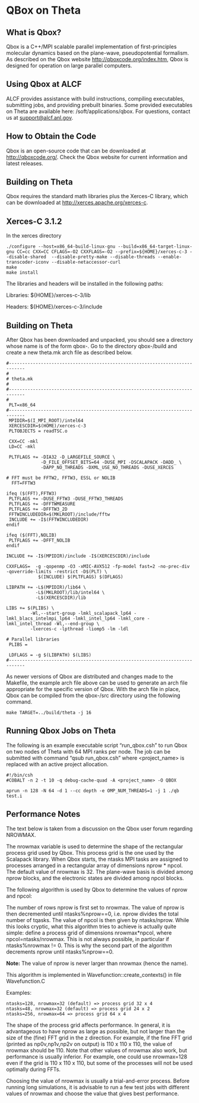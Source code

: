 # QBox on Theta
## What is Qbox?
Qbox is a C++/MPI scalable parallel implementation of first-principles molecular dynamics based on the plane-wave, pseudopotential formalism. As described on the Qbox website http://qboxcode.org/index.htm, Qbox is designed for operation on large parallel computers.

## Using Qbox at ALCF
ALCF provides assistance with build instructions, compiling executables, submitting jobs, and providing prebuilt binaries. Some provided executables on Theta are available here: /soft/applications/qbox. For questions, contact us at support@alcf.anl.gov.

## How to Obtain the Code
Qbox is an open-source code that can be downloaded at http://qboxcode.org/. Check the Qbox website for current information and latest releases.

## Building on Theta
Qbox requires the standard math libraries plus the Xerces-C library, which can be downloaded at http://xerces.apache.org/xerces-c.

## Xerces-C 3.1.2
In the xerces directory

```
./configure --host=x86_64-build-linux-gnu --build=x86_64-target-linux-gnu CC=cc CXX=CC CFLAGS=-O2 CXXFLAGS=-O2 --prefix=${HOME}/xerces-c-3 --disable-shared  --disable-pretty-make --disable-threads --enable-transcoder-iconv --disable-netaccessor-curl
make
make install
```

The libraries and headers will be installed in the following paths:

Libraries: ${HOME}/xerces-c-3/lib

Headers: ${HOME}/xerces-c-3/include

## Building on Theta
After Qbox has been downloaded and unpacked, you should see a directory whose name is of the form qbox-<version>. Go to the directory qbox-<version>/build and create a new theta.mk arch file as described below. 

```
#----------------------------------------------------------------------------
#
# theta.mk
#
#----------------------------------------------------------------------------
#
 PLT=x86_64
#----------------------------------------------------------------------------
 MPIDIR=$(I_MPI_ROOT)/intel64
 XERCESCDIR=$(HOME)/xerces-c-3
 PLTOBJECTS = readTSC.o

 CXX=CC -mkl
 LD=CC -mkl

 PLTFLAGS += -DIA32 -D_LARGEFILE_SOURCE \
             -D_FILE_OFFSET_BITS=64 -DUSE_MPI -DSCALAPACK -DADD_ \
             -DAPP_NO_THREADS -DXML_USE_NO_THREADS -DUSE_XERCES

# FFT must be FFTW2, FFTW3, ESSL or NOLIB
  FFT=FFTW3

ifeq ($(FFT),FFTW3)
 PLTFLAGS += -DUSE_FFTW3 -DUSE_FFTW3_THREADS
 PLTFLAGS += -DFFTWMEASURE
 PLTFLAGS += -DFFTW3_2D
 FFTWINCLUDEDIR=$(MKLROOT)/include/fftw
 INCLUDE += -I$(FFTWINCLUDEDIR)
endif

ifeq ($(FFT),NOLIB)
 PLTFLAGS += -DFFT_NOLIB
endif

INCLUDE += -I$(MPIDIR)/include -I$(XERCESCDIR)/include

CXXFLAGS=  -g -qopenmp -O3 -xMIC-AVX512 -fp-model fast=2 -no-prec-div -qoverride-limits -restrict -D$(PLT) \
            $(INCLUDE) $(PLTFLAGS) $(DFLAGS)

LIBPATH += -L$(MPIDIR)/lib64 \
           -L$(MKLROOT)/lib/intel64 \
           -L$(XERCESCDIR)/lib

LIBS += $(PLIBS) \
         -Wl,--start-group -lmkl_scalapack_lp64 -lmkl_blacs_intelmpi_lp64 -lmkl_intel_lp64 -lmkl_core -lmkl_intel_thread -Wl,--end-group \
         -lxerces-c -lpthread -liomp5 -lm -ldl

# Parallel libraries
 PLIBS =

 LDFLAGS = -g $(LIBPATH) $(LIBS)
#----------------------------------------------------------------------------
```

As newer versions of Qbox are distributed and changes made to the Makefile, the example arch file above can be used to generate an arch file appropriate for the specific version of Qbox. With the arch file in place, Qbox can be compiled from the qbox-<version>/src directory using the following command.

```make TARGET=../build/theta -j 16```

## Running Qbox Jobs on Theta
The following is an example executable script “run_qbox.csh” to run Qbox on two nodes of Theta with 64 MPI ranks per node. The job can be submitted with command “qsub run_qbox.csh” where <project_name> is replaced with an active project allocation.

```
#!/bin/csh
#COBALT -n 2 -t 10 -q debug-cache-quad -A <project_name> -O QBOX

aprun -n 128 -N 64 -d 1 --cc depth -e OMP_NUM_THREADS=1 -j 1 ./qb test.i
```
## Performance Notes
The text below is taken from a discussion on the Qbox user forum regarding NROWMAX.

The nrowmax variable is used to determine the shape of the rectangular process grid used by Qbox. This process grid is the one used by the Scalapack library. When Qbox starts, the ntasks MPI tasks are assigned to processes arranged in a rectangular array of dimensions nprow * npcol. The default value of nrowmax is 32. The plane-wave basis is divided among nprow blocks, and the electronic states are divided among npcol blocks.

The following algorithm is used by Qbox to determine the values of nprow and npcol:

The number of rows nprow is first set to nrowmax.
The value of nprow is then decremented until ntasks%nprow==0, i.e. nprow divides the total number of tqasks.
The value of npcol is then given by ntasks/nprow.
While this looks cryptic, what this algorithm tries to achieve is actually quite simple: define a process grid of dimensions nrowmax*npcol, where npcol=ntasks/nrowmax. This is not always possible, in particular if ntasks%nrowmax != 0. This is why the second part of the algorithm decrements nprow until ntasks%nprow==0.

**Note:** The value of nprow is never larger than nrowmax (hence the name).

This algorithm is implemented in Wavefunction::create_contexts() in file Wavefunction.C

Examples:
```
ntasks=128, nrowmax=32 (default) => process grid 32 x 4
ntasks=48, nrowmax=32 (default) => process grid 24 x 2
ntasks=256, nrowmax=64 => process grid 64 x 4
```
The shape of the process grid affects performance. In general, it is advantageous to have nprow as large as possible, but not larger than the size of the (fine) FFT grid in the z direction. For example, if the fine FFT grid (printed as np0v,np1v,np2v on output) is 110 x 110 x 110, the value of nrowmax should be 110. Note that other values of nrowmax also work, but performance is usually inferior. For example, one could use nrowmax=128 even if the grid is 110 x 110 x 110, but some of the processes will not be used optimally during FFTs.

Choosing the value of nrowmax is usually a trial-and-error process. Before running long simulations, it is advisable to run a few test jobs with different values of nrowmax and choose the value that gives best performance.
